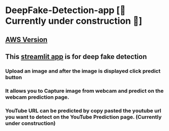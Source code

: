 # DeepFake-Detection-app [🚧 Currently under construction 🚧]
## [AWS Version]()
## This [streamlit app](https://share.streamlit.io/filxy/deepfake-detection-app/main/app.py) is for deep fake detection
### Upload an image and after the image is displayed click predict button
### It allows you to Capture image from webcam and predict on the webcam prediction page.
### YouTube URL can be predicted by copy pasted the youtube url you want to detect on the YouTube Prediction page. (Currently under construction)
